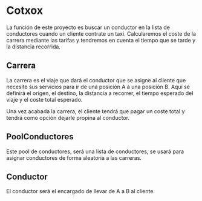 # Cotxox

La función de este proyecto es buscar un conductor en la lista de conductores cuando un cliente contrate un taxi.
Calcularemos el coste de la carrera mediante las tarifas y tendremos en cuenta el tiempo que se tarde y la distancia recorrida.

## Carrera

La carrera es el viaje que dará el conductor que se asigne al cliente que necesite sus servicios para ir de una posición A a una posición B.
Aquí se definirá el origen, el destino, la distancia a recorrer, el tiempo esperado del viaje y el coste total esperado.

Una vez acabada la carrera, el cliente tendrá que pagar un coste total y tendrá como opción dejarle propina al conductor.

## PoolConductores

Este pool de conductores, será una lista de conductores, se usará para asignar conductores de forma aleatoria a las carreras.

## Conductor

El conductor será el encargado de llevar de A a B al cliente.
